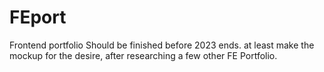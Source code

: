 # FEport
Frontend portfolio
Should be finished before 2023 ends. at least make the mockup for the desire, after researching a few other FE Portfolio.
